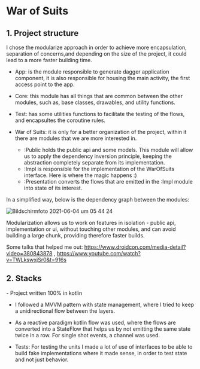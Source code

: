 <h1>War of Suits</h1>

<h2>1. Project structure</h2>
I chose the modularize approach in order to achieve more encapsulation, separation of concerns,and depending on the size of the project, 
it could lead to a more faster building time.

- App: is the module responsible to generate dagger application component, it is also responsible for housing the main activity, 
the first access point to the app.

- Core: this module has all things that are common between the other modules, such as, base classes, drawables, and utility functions.

- Test: has some utilities functions to facilitate the testing of the flows, and encapsultes the coroutine rules.

- War of Suits: it is only for a better organization of the project, within it there are modules that we are more interested in.
  - :Public holds the public api and some models. This module will allow us to apply the  dependency inversion principle, keeping 
    the abstraction completely separate from its implementation.
  - :Impl is responsible for the implementation of the WarOfSuits interface. Here is where the magic happens :)
  - :Presentation converts the flows that are emitted in the :Impl module into state of its interest.
  
In a simplified way, below is the dependency graph between the modules:
  
![Bildschirmfoto 2021-06-04 um 05 44 24](https://user-images.githubusercontent.com/45492687/120742816-f1586380-c4f7-11eb-945d-21e339939039.png)

Modularization allows us to work on features in isolation - public api, implementation or ui, without touching other modules, and can avoid building a large chunk, 
providing therefore faster builds.

Some talks that helped me out: https://www.droidcon.com/media-detail?video=380843878 ,  https://www.youtube.com/watch?v=TWLkswxjSr0&t=916s
  
<h2>2. Stacks</h2>
- Project written 100% in kotlin

- I followed a MVVM pattern with state management, where I tried to keep a unidirectional flow between the layers.

- As a reactive paradigm kotlin flow was used, where the flows are converted into a StateFlow that helps us by not emitting the same state twice in a row.
For single shot events, a channel was used.

- Tests: For testing the units I made a lot of use of interfaces to be able to build fake implementations where it made sense, in order to test state and 
not just behavior.
